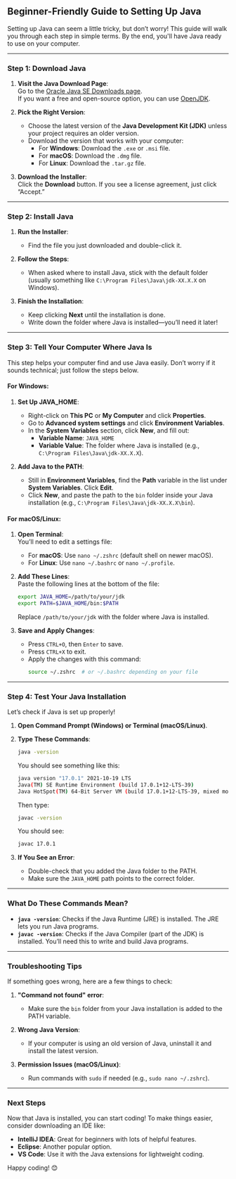 ## **Beginner-Friendly Guide to Setting Up Java**

Setting up Java can seem a little tricky, but don’t worry! This guide will walk you through each step in simple terms. By the end, you'll have Java ready to use on your computer.

---

### **Step 1: Download Java**

1. **Visit the Java Download Page**:  
   Go to the [Oracle Java SE Downloads page](https://www.oracle.com/java/technologies/javase-downloads.html).  
   If you want a free and open-source option, you can use [OpenJDK](https://openjdk.org).

2. **Pick the Right Version**:  
   - Choose the latest version of the **Java Development Kit (JDK)** unless your project requires an older version.
   - Download the version that works with your computer:
     - For **Windows**: Download the `.exe` or `.msi` file.
     - For **macOS**: Download the `.dmg` file.
     - For **Linux**: Download the `.tar.gz` file.

3. **Download the Installer**:  
   Click the **Download** button. If you see a license agreement, just click “Accept.”  

---

### **Step 2: Install Java**

1. **Run the Installer**:
   - Find the file you just downloaded and double-click it.  

2. **Follow the Steps**:  
   - When asked where to install Java, stick with the default folder (usually something like `C:\Program Files\Java\jdk-XX.X.X` on Windows).

3. **Finish the Installation**:  
   - Keep clicking **Next** until the installation is done.  
   - Write down the folder where Java is installed—you’ll need it later!

---

### **Step 3: Tell Your Computer Where Java Is**

This step helps your computer find and use Java easily. Don’t worry if it sounds technical; just follow the steps below.

#### **For Windows**:

1. **Set Up JAVA_HOME**:
   - Right-click on **This PC** or **My Computer** and click **Properties**.  
   - Go to **Advanced system settings** and click **Environment Variables**.  
   - In the **System Variables** section, click **New**, and fill out:
     - **Variable Name**: `JAVA_HOME`
     - **Variable Value**: The folder where Java is installed (e.g., `C:\Program Files\Java\jdk-XX.X.X`).

2. **Add Java to the PATH**:  
   - Still in **Environment Variables**, find the **Path** variable in the list under **System Variables**. Click **Edit**.  
   - Click **New**, and paste the path to the `bin` folder inside your Java installation (e.g., `C:\Program Files\Java\jdk-XX.X.X\bin`).  

#### **For macOS/Linux**:

1. **Open Terminal**:  
   You’ll need to edit a settings file:
   - For **macOS**: Use `nano ~/.zshrc` (default shell on newer macOS).  
   - For **Linux**: Use `nano ~/.bashrc` or `nano ~/.profile`.  

2. **Add These Lines**:  
   Paste the following lines at the bottom of the file:

   ```bash
   export JAVA_HOME=/path/to/your/jdk
   export PATH=$JAVA_HOME/bin:$PATH
   ```

   Replace `/path/to/your/jdk` with the folder where Java is installed.

3. **Save and Apply Changes**:
   - Press `CTRL+O`, then `Enter` to save.  
   - Press `CTRL+X` to exit.  
   - Apply the changes with this command:  
     ```bash
     source ~/.zshrc  # or ~/.bashrc depending on your file
     ```

---

### **Step 4: Test Your Java Installation**

Let’s check if Java is set up properly!

1. **Open Command Prompt (Windows) or Terminal (macOS/Linux)**.

2. **Type These Commands**:  

   ```bash
   java -version
   ```

   You should see something like this:
   ```bash
   java version "17.0.1" 2021-10-19 LTS
   Java(TM) SE Runtime Environment (build 17.0.1+12-LTS-39)
   Java HotSpot(TM) 64-Bit Server VM (build 17.0.1+12-LTS-39, mixed mode, sharing)
   ```

   Then type:

   ```bash
   javac -version
   ```

   You should see:
   ```bash
   javac 17.0.1
   ```

3. **If You See an Error**:  
   - Double-check that you added the Java folder to the PATH.
   - Make sure the `JAVA_HOME` path points to the correct folder.

---

### **What Do These Commands Mean?**

- **`java -version`**: Checks if the Java Runtime (JRE) is installed. The JRE lets you run Java programs.  
- **`javac -version`**: Checks if the Java Compiler (part of the JDK) is installed. You’ll need this to write and build Java programs.  

---

### **Troubleshooting Tips**

If something goes wrong, here are a few things to check:  

1. **"Command not found" error**:  
   - Make sure the `bin` folder from your Java installation is added to the PATH variable.  

2. **Wrong Java Version**:  
   - If your computer is using an old version of Java, uninstall it and install the latest version.  

3. **Permission Issues (macOS/Linux)**:  
   - Run commands with `sudo` if needed (e.g., `sudo nano ~/.zshrc`).

---

### **Next Steps**

Now that Java is installed, you can start coding! To make things easier, consider downloading an IDE like:  
- **IntelliJ IDEA**: Great for beginners with lots of helpful features.  
- **Eclipse**: Another popular option.  
- **VS Code**: Use it with the Java extensions for lightweight coding.  

Happy coding! 😊